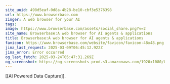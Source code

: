 ```yaml
---
site_uuid: 498d5eaf-0d8a-4b28-be10-cbf3e5376398
url: https://www.browserbase.com
zinger: A web browser for your AI
tags: 
image: https://www.browserbase.com/assets/social_share.png?v=2
site_name: Browserbase:A web browser for AI agents & applications
title: Browserbase:A web browser for AI agents & applications
favicon: https://www.browserbase.com/website/favicon/favicon-48x48.png
jina_last_request: 2025-03-09T06:45:12.922Z
jina_error: Error occurred
og_last_fetch: 2025-03-24T05:47:31.269Z
og_screenshot: https://og-screenshots-prod.s3.amazonaws.com/1920x1080/80/false/c9800c8cc25b9232ff572fe0815104ba1264b0688fc52196d10b89eaa60c2bd0.jpeg
---
```

[[AI Powered Data Capture]].
